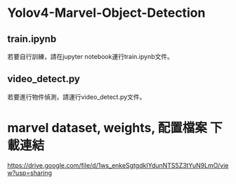 # Yolov4-Marvel-Object-Detection

## train.ipynb
若要自行訓練，請在jupyter notebook運行train.ipynb文件。

## video_detect.py
若要進行物件偵測，請運行video_detect.py文件。

# marvel dataset, weights, 配置檔案  下載連結
https://drive.google.com/file/d/1ws_enkeSgtgdkIYdunNTS5Z3tYuN9LmO/view?usp=sharing





